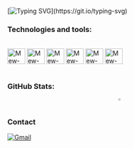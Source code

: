 [![Typing SVG](https://readme-typing-svg.demolab.com?font=Fira+Code&pause=1000&color=FF6E96&width=435&lines=Hi%2C+everyone!+I'm+Mewbae.;Welcome+to+my+Github+profile!)](https://git.io/typing-svg)

### Technologies and tools:
<div style="display: inline_block"><br>
  <img align="center" alt="Mew-Python" height="35" width="40" src="https://cdn.jsdelivr.net/gh/devicons/devicon@latest/icons/python/python-original.svg" />
  <img align="center" alt="Mew-MySQL" height="35" width="40" src="https://cdn.jsdelivr.net/gh/devicons/devicon@latest/icons/mysql/mysql-original-wordmark.svg" />
  <img align="center" alt="Mew-HTML" height="35" width="40" src="https://cdn.jsdelivr.net/gh/devicons/devicon@latest/icons/html5/html5-original.svg" />
  <img align="center" alt="Mew-CSS" height="35" width="40" src="https://cdn.jsdelivr.net/gh/devicons/devicon@latest/icons/css3/css3-original.svg" />
  <img align="center" alt="Mew-VSCode" height="35" width="40" src="https://cdn.jsdelivr.net/gh/devicons/devicon@latest/icons/vscode/vscode-original.svg" />
  <img align="center" alt="Mew-Git" height="35" width="40" src="https://cdn.jsdelivr.net/gh/devicons/devicon@latest/icons/git/git-original.svg" />
</div><br>

### GitHub Stats:
<div align="center" style="display: flex; justify-content: center;">
  <a href="https://https://github.com/mewbaeru">
    <img height="50%" src="https://github-readme-stats.vercel.app/api?username=mewbaeru&show_icons=true&theme=dracula&include_all_commits=true&count_private=true"/>
  </a>
</div>

### Contact

<div> 
  <a href="mailto:angelina010905@gmail.com" target="_blank">
    <img src="https://img.shields.io/badge/-Gmail-%23333?style=for-the-badge&logo=gmail&logoColor=white" alt="Gmail">
  </a>
</div>
